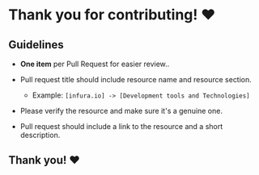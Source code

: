 # Thank you for contributing! ❤️

## Guidelines

- **One item** per Pull Request for easier review..
- Pull request title should include resource name and resource section.

  - Example: `[infura.io] -> [Development tools and Technologies]`

- Please verify the resource and make sure it's a genuine one.
- Pull request should include a link to the resource and a short description.

## Thank you! ❤️
